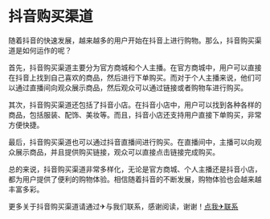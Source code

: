 # 抖音购买渠道

随着抖音的快速发展，越来越多的用户开始在抖音上进行购物。那么，抖音购买渠道是如何运作的呢？

首先，抖音购买渠道主要分为官方商城和个人主播。在官方商城中，用户可以直接在抖音上找到自己喜欢的商品，然后进行下单购买。而对于个人主播来说，他们可以通过直播间向观众展示商品，然后观众可以通过链接或者购物车进行购买。

其次，抖音购买渠道还包括了抖音小店。在抖音小店中，用户可以找到各种各样的商品，包括服装、配饰、美妆等。而且，抖音小店还支持用户直接下单购买，非常方便快捷。

最后，抖音购买渠道也可以通过抖音直播间进行购买。在直播间中，主播可以向观众展示商品，并且提供购买链接，观众可以直接点击链接完成购买。

总的来说，抖音购买渠道非常多样化，无论是官方商城、个人主播还是抖音小店，都为用户提供了便利的购物体验。相信随着抖音的不断发展，购物体验也会越来越丰富多彩。

更多关于抖音购买渠道请通过✈与我们联系，感谢阅读，谢谢！[点我✈联系](https://sms.k02.cc)